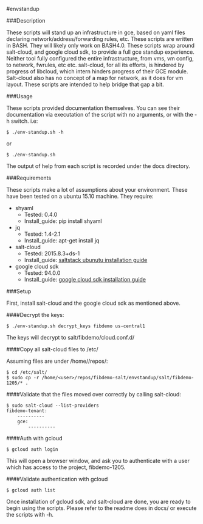 #envstandup

###Description

These scripts will stand up an infrastructure in gce, based on yaml files declaring network/address/forwarding rules, etc. These scripts are written in BASH. They will likely only work on BASH4.0. These scripts wrap around salt-cloud, and google cloud sdk, to provide a full gce standup experience. Neither tool fully configured the entire infrastructure, from vms, vm config, to network, fwrules, etc etc. salt-cloud, for all its efforts, is hindered by progress of libcloud, which intern hinders progress of their GCE module. Salt-cloud also has no concept of a map for network, as it does for vm layout. These scripts are intended to help bridge that gap a bit.

###Usage

These scripts provided documentation themselves. You can see their documentation via executation of the script with no arguments, or with the -h switch. i.e:

    $ ./env-standup.sh -h

or

    $ ./env-standup.sh

The output of help from each script is recorded under the docs directory.

###Requirements

These scripts make a lot of assumptions about your environment. These have been tested on a ubuntu 15.10 machine. They require:

- shyaml
  - Tested: 0.4.0
  - Install_guide: pip install shyaml
- jq
  - Tested: 1.4-2.1
  - Install_guide: apt-get install jq
- salt-cloud
  - Tested: 2015.8.3+ds-1
  - Install_guide: [saltstack ubunutu installation guide](https://docs.saltstack.com/en/latest/topics/installation/ubuntu.html)
- google cloud sdk
  - Tested: 94.0.0
  - Install_guide: [google cloud sdk installation guide](https://cloud.google.com/sdk/#debubu)

###Setup

First, install salt-cloud and the google cloud sdk as mentioned above.

####Decrypt the keys:

```
$ ./env-standup.sh decrypt_keys fibdemo us-central1
```

The keys will decrypt to salt/fibdemo/cloud.conf.d/

####Copy all salt-cloud files to /etc/

Assuming files are under /home/<user>/repos/:

```
$ cd /etc/salt/
$ sudo cp -r /home/<user>/repos/fibdemo-salt/envstandup/salt/fibdemo-1205/* .
```

####Validate that the files moved over correctly by calling salt-cloud:

```
$ sudo salt-cloud --list-providers
fibdemo-tenant:
    ----------
    gce:
        ----------
```

####Auth with gcloud

```
$ gcloud auth login
```

This will open a browser window, and ask you to authenticate with a user which has access to the project, fibdemo-1205.

####Validate authentication with gcloud

```
$ gcloud auth list
```

Once installation of gcloud sdk, and salt-cloud are done, you are ready to begin using the scripts. Please refer to the readme does in docs/ or execute the scripts with -h.
